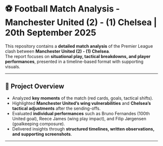 # ⚽ Football Match Analysis - Manchester United (2) - (1) Chelsea | 20th September 2025

This repository contains a **detailed match analysis** of the Premier League clash between **Manchester United (2) - (1) Chelsea**.  
The report focuses on **situational play, tactical breakdowns, and player performances**, presented in a timeline-based format with supporting visuals.

---

## 📖 Project Overview
- Analyzed **key moments** of the match (red cards, goals, tactical shifts).  
- Highlighted **Manchester United’s wing vulnerabilities** and **Chelsea’s tactical adjustments** after the sending-offs.  
- Evaluated **individual performances** such as Bruno Fernandes (100th United goal), Reece James (wing play impact), and Filip Jørgensen (goalkeeping composure).  
- Delivered insights through **structured timelines, written observations, and supporting screenshots**.  

---
